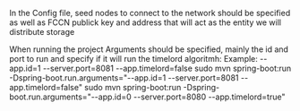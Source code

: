 In the Config file, seed nodes to connect to the network should be specified as well as FCCN publick key and address that will act as the entity we will distribute storage

When running the project Arguments should be specified, mainly the id and port to run and specify if it will run the timelord algoritmh:
Example: --app.id=1 --server.port=8081 --app.timelord=false
sudo mvn spring-boot:run -Dspring-boot.run.arguments="--app.id=1 --server.port=8081 --app.timelord=false"
sudo mvn spring-boot:run -Dspring-boot.run.arguments="--app.id=0 --server.port=8080 --app.timelord=true"